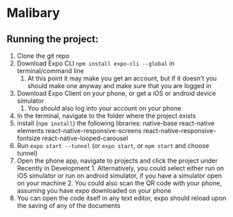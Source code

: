 # Malibary

## Running the project:

1. Clone the git repo
2. Download Expo CLI `npm install expo-cli --global` in terminal/command line
      1. At this point it may make you get an account, but if it doesn't
          you should make one anyway and make sure that you are logged in
3. Download Expo Client on your phone, or get a iOS or android device
      simulator
      1. You should also log into your account on your phone
4. In the terminal, navigate to the folder where the project exists
5. install (`npm install`) the following libraries:
        native-base
        react-native elements
        react-native-responsive-screens
        react-native-responsive-fontsize
        react-native-looped-carousel
6. Run `expo start --tunnel` (or `expo start`, or `npm start` and choose tunnel)
7. Open the phone app, navigate to projects and click the project under Recently in Development
        1. Alternatively, you could select either run on iOS simulator or
                run on android simulator, if you have a simulator open on
                your machine
        2. You could also scan the QR code with your phone, assuming you have
                expo downloaded on your phone
8. You can open the code itself in any text editor, expo should reload upon
        the saving of any of the documents

